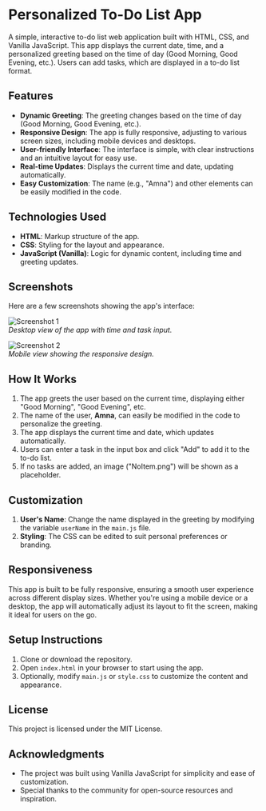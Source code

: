 # Personalized To-Do List App

A simple, interactive to-do list web application built with HTML, CSS, and Vanilla JavaScript. This app displays the current date, time, and a personalized greeting based on the time of day (Good Morning, Good Evening, etc.). Users can add tasks, which are displayed in a to-do list format.

## Features

- **Dynamic Greeting**: The greeting changes based on the time of day (Good Morning, Good Evening, etc.).
- **Responsive Design**: The app is fully responsive, adjusting to various screen sizes, including mobile devices and desktops.
- **User-friendly Interface**: The interface is simple, with clear instructions and an intuitive layout for easy use.
- **Real-time Updates**: Displays the current time and date, updating automatically.
- **Easy Customization**: The name (e.g., "Amna") and other elements can be easily modified in the code.

## Technologies Used

- **HTML**: Markup structure of the app.
- **CSS**: Styling for the layout and appearance.
- **JavaScript (Vanilla)**: Logic for dynamic content, including time and greeting updates.

## Screenshots

Here are a few screenshots showing the app's interface:

![Screenshot 1](screenshot1.png)  
*Desktop view of the app with time and task input.*

![Screenshot 2](screenshot2.png)  
*Mobile view showing the responsive design.*

## How It Works

1. The app greets the user based on the current time, displaying either "Good Morning", "Good Evening", etc.
2. The name of the user, **Amna**, can easily be modified in the code to personalize the greeting.
3. The app displays the current time and date, which updates automatically.
4. Users can enter a task in the input box and click "Add" to add it to the to-do list.
5. If no tasks are added, an image ("NoItem.png") will be shown as a placeholder.

## Customization

1. **User's Name**: Change the name displayed in the greeting by modifying the variable `userName` in the `main.js` file.
2. **Styling**: The CSS can be edited to suit personal preferences or branding.

## Responsiveness

This app is built to be fully responsive, ensuring a smooth user experience across different display sizes. Whether you're using a mobile device or a desktop, the app will automatically adjust its layout to fit the screen, making it ideal for users on the go.

## Setup Instructions

1. Clone or download the repository.
2. Open `index.html` in your browser to start using the app.
3. Optionally, modify `main.js` or `style.css` to customize the content and appearance.

## License

This project is licensed under the MIT License.

## Acknowledgments

- The project was built using Vanilla JavaScript for simplicity and ease of customization.
- Special thanks to the community for open-source resources and inspiration.
